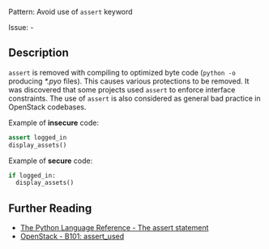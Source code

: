 Pattern: Avoid use of `assert` keyword

Issue: -

## Description

`assert` is removed with compiling to optimized byte code (`python -o` producing _*.pyo_ files). This causes various protections to be removed. It was discovered that some projects used `assert` to enforce interface constraints. The use of `assert` is also considered as general bad practice in OpenStack codebases.


Example of **insecure** code:

```python
assert logged_in
display_assets()
```

Example of **secure** code:

```python
if logged_in:
  display_assets()
```

## Further Reading

* [The Python Language Reference - The assert statement](https://docs.python.org/2/reference/simple_stmts.html#the-assert-statement)
* [OpenStack - B101: assert_used](https://docs.openstack.org/bandit/latest/plugins/assert_used.html)

